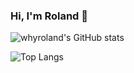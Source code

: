 ### Hi, I'm Roland 👋

<!--
**whyroland/whyroland** is a ✨ _special_ ✨ repository because its `README.md` (this file) appears on your GitHub profile.

Here are some ideas to get you started:

- 🔭 I’m currently working on ...
- 🌱 I’m currently learning ...
- 👯 I’m looking to collaborate on ...
- 🤔 I’m looking for help with ...
- 💬 Ask me about ...
- 📫 How to reach me: ...
- 😄 Pronouns: ...
- ⚡ Fun fact: ...
-->

![whyroland's GitHub stats](https://github-readme-stats.vercel.app/api?username=whyroland&show_icons=true&theme=dark&count_private=true)

![Top Langs](https://github-readme-stats.vercel.app/api/top-langs/?username=whyroland&theme=dark&layout=compact)
